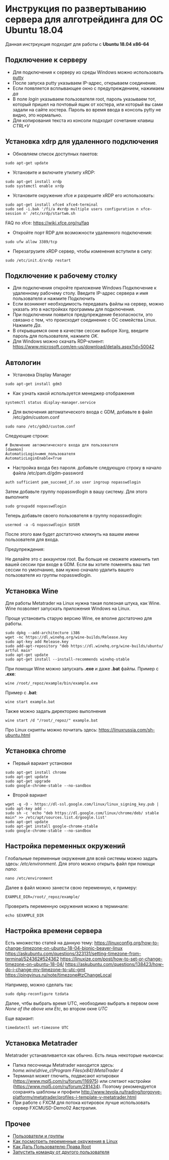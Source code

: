 # Инструкция по развертыванию сервера для алготрейдинга для ОС Ubuntu 18.04

Данная инстркукция подходит для работы с **Ubuntu 18.04 x86-64**

## Подключение к серверу

* Для подключения к серверу из среды Windows можно использовать [putty](https://www.putty.org/)
* После запуска putty указываем IP-адрес, открываем соединение.
* Если появляется всплывающее окно с предупреждением, нажимаем *да*
* В поле *login* указываем пользователя root, пароль указываем тот, который пришел на почтовый ящик от хостера, или который вы сами задали на сайте хостера. Пароль во время ввода в консоль pytty не видно, это нормально.
* Для копирования текста из консоли подходит сочетание клавиш *CTRL+V*

## Установка xdrp для удаленного подключения

* Обновляем список доступных пакетов:

```
sudo apt-get update
```

* Установите и включите утилиту xRDP:

```
sudo apt-get install xrdp
sudo systemctl enable xrdp
```

* Установите окружение xfce и разрешите xRDP его использовать:

```
sudo apt-get install xfce4 xfce4-terminal
sudo sed -i.bak '/fi/a #xrdp multiple users configuration n xfce-session n' /etc/xrdp/startwm.sh
```
FAQ по xfce: https://wiki.xfce.org/ru/faq

* Откройте порт RDP для возможности удаленного подключения:

```
sudo ufw allow 3389/tcp
```

* Перезагрузите xRDP сервер, чтобы изменения вступили в силу:

```
sudo /etc/init.d/xrdp restart
```

## Подключение к рабочему столку

* Для подключения откройте приложение Windows Подключение к удаленному рабочему столу. Введите IP-адрес сервера и имя пользователя и нажмите Подключить
* Если возникнет необходимость передавать файлы на сервер, можно указать это в настройках программы для подключения. 
* При подключении появится предупреждение безопасности, это связано с тем, что происходит соединение с ОС семейства Linux. Нажмите *Да*.
* В открывшемся окне в качестве сессии выборе Xorg, введите пароль для пользователя, нажмите *OK*.
* Для Windows можно скачать RDP-клиент: https://www.microsoft.com/en-us/download/details.aspx?id=50042

## Автологин

* Установка Display Manager

```
sudo apt-get install gdm3
```

* Как узнать какой используется менеджер отображения

```
systemctl status display-manager.service
```

* Для включения автоматического входа с GDM, добавьте в файл /etc/gdm/custom.conf

```
sudo nano /etc/gdm3/custom.conf
```

Следующие строки:

```
# Включение автоматического входа для пользователя
[daemon]
AutomaticLogin=имя_пользователя
AutomaticLoginEnable=True
```

* Настройка входа без пароля. добавьте следующую строку в начало файла /etc/pam.d/gdm-password

```
auth sufficient pam_succeed_if.so user ingroup nopasswdlogin
```

Затем добавьте группу nopasswdlogin в вашу систему. Для этого выполните

```
sudo groupadd nopasswdlogin
```

Теперь добавьте своего пользователя в группу nopasswdlogin:

```
usermod -a -G nopasswdlogin $USER
```

После этого вам будет достаточно кликнуть на вашем имени пользователя для входа.

Предупреждения:

Не делайте это с аккаунтом root.
Вы больше не сможете изменить тип вашей сессии при входе в GDM. Если вы хотите поменять ваш тип сессии по умолчанию, вам нужно сначало удалить вашего пользователя из группы nopasswdlogin.

## Установка Wine

Для работы Metatrader на Linux нужна такая полезная штука, как Wine. Wine позволяет запускать приложения Windows на Linux.

Проще установить старую версию Wine, ее вполне достаточно для работы.

```
sudo dpkg --add-architecture i386
wget -nc https://dl.winehq.org/wine-builds/Release.key
sudo apt-key add Release.key
sudo add-apt-repository "deb https://dl.winehq.org/wine-builds/ubuntu/ artful main"
sudo apt-get update
sudo apt-get install --install-recommends winehq-stable
```

При помощи Wine можно запускать **.exe** и даже **.bat** файлы. 
Пример c **.exe**:

```
wine /root/_repoz/example/bin/example.exe
```

Пример c **.bat**:

```
wine start example.bat
```

Также можно задать директорию выполнения 

```
wine start /d "/root/_repoz/" example.bat
```

Про Linux скрипты можно почитать здесь: https://linuxrussia.com/sh-ubuntu.html

## Установка chrome

* Первый вариант установки

```
sudo apt-get install chrome
sudo apt-get update
sudo apt-get upgrade
sudo google-chrome-stable --no-sandbox
```

* Второй вариант

```
wget -q -O - https://dl-ssl.google.com/linux/linux_signing_key.pub | sudo apt-key add - 
sudo sh -c 'echo "deb https://dl.google.com/linux/chrome/deb/ stable main" >> /etc/apt/sources.list.d/google.list'
sudo apt-get update
sudo apt-get install google-chrome-stable
sudo google-chrome-stable --no-sandbox
```

## Настройка переменных окружений

Глобальные переменные окружения для всей системы можно задать здесь: */etc/environment*.
Для этого можно открыть файл при помощи *nano*:

```
nano /etc/environment
```

Далее в файл можно занести свою переменную, к примеру:

```
EXAMPLE_DIR=/root/_repoz/example/
```

Проверить переменную окружения можно в терминале:

```
echo $EXAMPLE_DIR
```

## Настройка времени сервера

Есть множество статей на данную тему:
https://linuxconfig.org/how-to-change-timezone-on-ubuntu-18-04-bionic-beaver-linux
https://askubuntu.com/questions/323131/setting-timezone-from-terminal/524362#524362
https://linuxize.com/post/how-to-set-or-change-timezone-on-ubuntu-18-04/
https://askubuntu.com/questions/138423/how-do-i-change-my-timezone-to-utc-gmt
https://pingvinus.ru/note/timezone#tzChangeLocal

Например, можно сделать так:

```
sudo dpkg-reconfigure tzdata
```

Далее, чтбы выбрать время UTС, необходимо выбрать в первом окне *None of the above* или *Etc*, во втором окне *UTC*

Еще вариант:

```
timedatectl set-timezone UTC
```

## Установка Metatrader

Metatrader устанавливается как обычно. Есть лишь некоторые ньюансы:

* Папка песочницы Metatrader находится здесь: *home\.wine\drive_c\Program Files(x84)\MetaTrader 4*
* Терминал может глючить, подвисают котировки (https://www.mql5.com/ru/forum/116975) или слетают настройки (https://www.mql5.com/ru/forum/281434). Поэтому рекомендуется сохранять шаблоны и профили http://www.tevola.ru/trading/torgovye-platformy/metatrader/profiles-i-template-v-metatrader.html
* При работе с FXCM для потока котировок лучше использовать сервер FXCMUSD-Demo02 Австралия.

## Прочее

* [Пользователи и группы](https://help.ubuntu.ru/wiki/%D0%BF%D0%BE%D0%BB%D1%8C%D0%B7%D0%BE%D0%B2%D0%B0%D1%82%D0%B5%D0%BB%D0%B8_%D0%B8_%D0%B3%D1%80%D1%83%D0%BF%D0%BF%D1%8B)
* [Как посмотреть переменные окружения в Linux](https://webhamster.ru/mytetrashare/index/mtb0/131478862068iuw07f6q)
* [Как Дать Пользователю Права Root](https://www.shellhacks.com/ru/how-to-grant-root-access-user-root-privileges-linux/)
* [Запустить команду от другого пользователя](https://linux-notes.org/zapustit-komandu-ot-drugogo-pol-zovatelya-v-unix-linux/)

